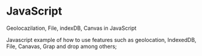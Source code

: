 # JavaScript
Geolocazilation, File, indexDB, Canvas  in JavaScript

Javascript example of how to use features such as geolocation, IndexedDB, File, Canavas, Grap and drop among others;
